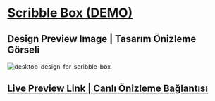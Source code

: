 # [Scribble Box (DEMO)](https://www.theodinproject.com/lessons/foundations-etch-a-sketch)

## Design Preview Image | Tasarım Önizleme Görseli

![desktop-design-for-scribble-box](https://github.com/selimbiber/Etch-A-Sketch/assets/117529414/1c9e12be-05b8-4770-a3a0-0a5230b8a4f2)

## [Live Preview Link | Canlı Önizleme Bağlantısı](https://htmlpreview.github.io/?https://github.com/selimbiber/Etch-A-Sketch/blob/main/index.html)
